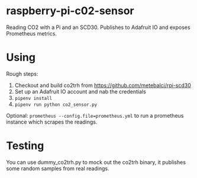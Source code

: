 # raspberry-pi-c02-sensor

Reading CO2 with a Pi and an SCD30. Publishes to Adafruit IO and exposes Prometheus metrics.

# Using

Rough steps:

1. Checkout and build co2trh from https://github.com/metebalci/rpi-scd30
2. Set up an Adafruit IO account and nab the credentials
3. `pipenv install`
4. `pipenv run python co2_sensor.py`

Optional: `prometheus --config.file=prometheus.yml` to run a prometheus instance which scrapes the readings.

# Testing

You can use dummy_co2trh.py to mock out the co2trh binary, it publishes some random samples from real readings.
